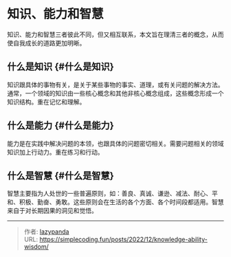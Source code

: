 # 知识、能力和智慧


知识、能力和智慧三者彼此不同，但又相互联系，本文旨在理清三者的概念，从而使自我成长的道路更加明晰。


## 什么是知识 {#什么是知识}

知识跟具体的事物有关，是关于某些事物的事实、道理，或有关问题的解决方法。通常，一个领域的知识由一些核心概念和其他非核心概念组成，这些概念形成一个知识结构。重在记忆和理解。


## 什么是能力 {#什么是能力}

能力是在实践中解决问题的本领，也跟具体的问题密切相关。需要问题相关的领域知识加上行动力。重在练习和行动。


## 什么是智慧 {#什么是智慧}

智慧主要指为人处世的一些普遍原则，如：善良、真诚、谦逊、减法、耐心、平和、积极、勤奋、勇敢。这些原则会在生活的各个方面、各个时间段都适用。智慧来自于对长期因果的洞见和觉悟。


---

> 作者: [lazypanda](https://github.com/wanghuibin0)  
> URL: https://simplecoding.fun/posts/2022/12/knowledge-ability-wisdom/  

